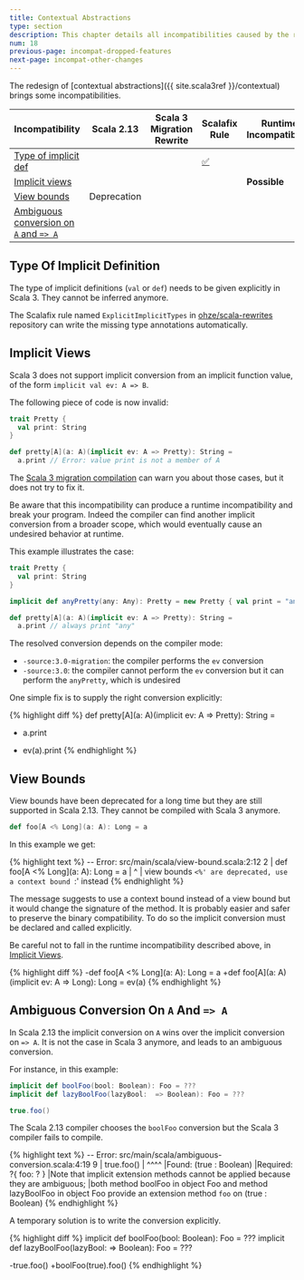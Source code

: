 ```yaml
---
title: Contextual Abstractions
type: section
description: This chapter details all incompatibilities caused by the redesign of contextual abstractions
num: 18
previous-page: incompat-dropped-features
next-page: incompat-other-changes
---
```


The redesign of [contextual abstractions]({{ site.scala3ref }}/contextual) brings some incompatibilities.

|Incompatibility|Scala 2.13|Scala 3 Migration Rewrite|Scalafix Rule|Runtime Incompatibiltiy|
|--- |--- |--- |--- |--- |
|[Type of implicit def](#type-of-implicit-definition)|||[✅](https://github.com/ohze/scala-rewrites#fixexplicittypesexplicitimplicittypes)||
|[Implicit views](#implicit-views)||||**Possible**|
|[View bounds](#view-bounds)|Deprecation||||
|[Ambiguous conversion on `A` and `=> A`](#ambiguous-conversion-on-a-and--a)|||||

## Type Of Implicit Definition

The type of implicit definitions (`val` or `def`) needs to be given explicitly in Scala 3.
They cannot be inferred anymore.

The Scalafix rule named `ExplicitImplicitTypes` in [ohze/scala-rewrites](https://github.com/ohze/scala-rewrites#fixexplicittypesexplicitimplicittypes) repository can write the missing type annotations automatically.

## Implicit Views

Scala 3 does not support implicit conversion from an implicit function value, of the form `implicit val ev: A => B`.

The following piece of code is now invalid:

```scala
trait Pretty {
  val print: String
}

def pretty[A](a: A)(implicit ev: A => Pretty): String =
  a.print // Error: value print is not a member of A
```

The [Scala 3 migration compilation](tooling-migration-mode.html) can warn you about those cases, but it does not try to fix it.

Be aware that this incompatibility can produce a runtime incompatibility and break your program.
Indeed the compiler can find another implicit conversion from a broader scope, which would eventually cause an undesired behavior at runtime.

This example illustrates the case:

```scala
trait Pretty {
  val print: String
}

implicit def anyPretty(any: Any): Pretty = new Pretty { val print = "any" }

def pretty[A](a: A)(implicit ev: A => Pretty): String =
  a.print // always print "any"
```

The resolved conversion depends on the compiler mode:
  - `-source:3.0-migration`: the compiler performs the `ev` conversion
  - `-source:3.0`: the compiler cannot perform the `ev` conversion but it can perform the `anyPretty`, which is undesired

One simple fix is to supply the right conversion explicitly:

{% highlight diff %}
def pretty[A](a: A)(implicit ev: A => Pretty): String =
-  a.print
+  ev(a).print
{% endhighlight %}

## View Bounds

View bounds have been deprecated for a long time but they are still supported in Scala 2.13.
They cannot be compiled with Scala 3 anymore.

```scala
def foo[A <% Long](a: A): Long = a
```

In this example we get:

{% highlight text %}
-- Error: src/main/scala/view-bound.scala:2:12 
2 |  def foo[A <% Long](a: A): Long = a
  |            ^
  |          view bounds `<%' are deprecated, use a context bound `:' instead
{% endhighlight %}

The message suggests to use a context bound instead of a view bound but it would change the signature of the method.
It is probably easier and safer to preserve the binary compatibility.
To do so the implicit conversion must be declared and called explicitly.

Be careful not to fall in the runtime incompatibility described above, in [Implicit Views](#implicit-views).

{% highlight diff %}
-def foo[A <% Long](a: A): Long = a
+def foo[A](a: A)(implicit ev: A => Long): Long = ev(a)
{% endhighlight %}

## Ambiguous Conversion On `A` And `=> A`

In Scala 2.13 the implicit conversion on `A` wins over the implicit conversion on `=> A`.
It is not the case in Scala 3 anymore, and leads to an ambiguous conversion. 

For instance, in this example:

```scala
implicit def boolFoo(bool: Boolean): Foo = ???
implicit def lazyBoolFoo(lazyBool:  => Boolean): Foo = ???

true.foo()
```

The Scala 2.13 compiler chooses the `boolFoo` conversion but the Scala 3 compiler fails to compile.

{% highlight text %}
-- Error: src/main/scala/ambiguous-conversion.scala:4:19
9 |  true.foo()
  |  ^^^^
  |Found:    (true : Boolean)
  |Required: ?{ foo: ? }
  |Note that implicit extension methods cannot be applied because they are ambiguous;
  |both method boolFoo in object Foo and method lazyBoolFoo in object Foo provide an extension method `foo` on (true : Boolean)
{% endhighlight %}

A temporary solution is to write the conversion explicitly.

{% highlight diff %}
implicit def boolFoo(bool: Boolean): Foo = ???
implicit def lazyBoolFoo(lazyBool:  => Boolean): Foo = ???

-true.foo()
+boolFoo(true).foo()
{% endhighlight %}
